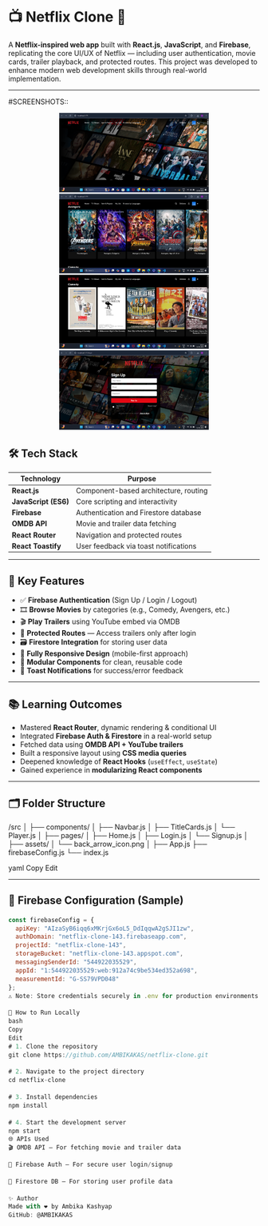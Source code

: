 # 📺 Netflix Clone 🎥

A **Netflix-inspired web app** built with **React.js**, **JavaScript**, and **Firebase**, replicating the core UI/UX of Netflix — including user authentication, movie cards, trailer playback, and protected routes. This project was developed to enhance modern web development skills through real-world implementation.

---
#SCREENSHOTS::

<p align="center">
  <img src="./SCREENSHOTS/Landing.png" width="300" />
  <img src="./SCREENSHOTS/library.png" width="300" />
  <img src="./SCREENSHOTS/library2.png" width="300" />
  <img src="./SCREENSHOTS/Signup.png" width="300" />
</p>

## 🛠️ Tech Stack

| Technology        | Purpose                                       |
|-------------------|-----------------------------------------------|
| **React.js**       | Component-based architecture, routing         |
| **JavaScript (ES6)**| Core scripting and interactivity             |
| **Firebase**       | Authentication and Firestore database         |
| **OMDB API**       | Movie and trailer data fetching               |
| **React Router**   | Navigation and protected routes               |
| **React Toastify** | User feedback via toast notifications         |

---

## 🔑 Key Features

- ✅ **Firebase Authentication** (Sign Up / Login / Logout)
- 🎞️ **Browse Movies** by categories (e.g., Comedy, Avengers, etc.)
- 🎬 **Play Trailers** using YouTube embed via OMDB
- 🔐 **Protected Routes** — Access trailers only after login
- 🗃️ **Firestore Integration** for storing user data
- 📱 **Fully Responsive Design** (mobile-first approach)
- 🧩 **Modular Components** for clean, reusable code
- 🔔 **Toast Notifications** for success/error feedback

---

## 📚 Learning Outcomes

- Mastered **React Router**, dynamic rendering & conditional UI
- Integrated **Firebase Auth & Firestore** in a real-world setup
- Fetched data using **OMDB API + YouTube trailers**
- Built a responsive layout using **CSS media queries**
- Deepened knowledge of **React Hooks** (`useEffect`, `useState`)
- Gained experience in **modularizing React components**

---

## 🗂️ Folder Structure

/src
│
├── components/
│ ├── Navbar.js
│ ├── TitleCards.js
│ └── Player.js
│
├── pages/
│ ├── Home.js
│ ├── Login.js
│ └── Signup.js
│
├── assets/
│ └── back_arrow_icon.png
│
├── App.js
├── firebaseConfig.js
└── index.js

yaml
Copy
Edit

---

## 🔐 Firebase Configuration (Sample)

```js
const firebaseConfig = {
  apiKey: "AIzaSyB6iqq6xMKrjGx6oL5_DdIqqwA2gSJI1zw",
  authDomain: "netflix-clone-143.firebaseapp.com",
  projectId: "netflix-clone-143",
  storageBucket: "netflix-clone-143.appspot.com",
  messagingSenderId: "544922035529",
  appId: "1:544922035529:web:912a74c9be534ed352a698",
  measurementId: "G-SS79VPD048"
};
⚠️ Note: Store credentials securely in .env for production environments.

🚀 How to Run Locally
bash
Copy
Edit
# 1. Clone the repository
git clone https://github.com/AMBIKAKAS/netflix-clone.git

# 2. Navigate to the project directory
cd netflix-clone

# 3. Install dependencies
npm install

# 4. Start the development server
npm start
🌐 APIs Used
🎬 OMDB API — For fetching movie and trailer data

🔐 Firebase Auth — For secure user login/signup

🔄 Firestore DB — For storing user profile data

✨ Author
Made with ❤️ by Ambika Kashyap
GitHub: @AMBIKAKAS
